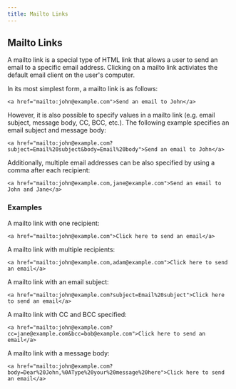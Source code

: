 ```yaml
---
title: Mailto Links
---
```

## Mailto Links

<!-- The article goes here, in GitHub-flavored Markdown. Feel free to add YouTube videos, images, and CodePen/JSBin embeds  -->

A mailto link is a special type of HTML link that allows a user to send an email to a specific email address. Clicking on a mailto link activiates the default email client on the user's computer.

In its most simplest form, a mailto link is as follows:

```
<a href="mailto:john@example.com">Send an email to John</a>
```

However, it is also possible to specify values in a mailto link (e.g. email subject, message body, CC, BCC, etc.). The following example specifies an email subject and message body:

```
<a href="mailto:john@example.com?subject=Email%20subject&body=Email%20body">Send an email to John</a>
```

Additionally, multiple email addresses can be also specified by using a comma after each recipient:

```
<a href="mailto:john@example.com,jane@example.com">Send an email to John and Jane</a>
```

### Examples
A mailto link with one recipient:
```
<a href="mailto:john@example.com">Click here to send an email</a>
```

A mailto link with multiple recipients:
```
<a href="mailto:john@example.com,adam@example.com">Click here to send an email</a>
```

A mailto link with an email subject:
```
<a href="mailto:john@example.com?subject=Email%20subject">Click here to send an email</a>
```

A mailto link with CC and BCC specified:
```
<a href="mailto:john@example.com?cc=jane@example.com&bcc=bob@example.com">Click here to send an email</a>
```

A mailto link with a message body:
```
<a href="mailto:john@example.com?body=Dear%20John,%0AType%20your%20message%20here">Click here to send an email</a>
```
